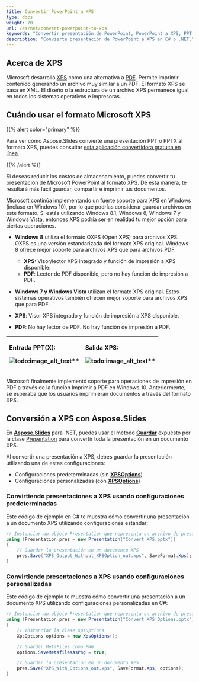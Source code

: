 ```yaml
---
title: Convertir PowerPoint a XPS 
type: docs
weight: 70
url: /es/net/convert-powerpoint-to-xps
keywords: "Convertir presentación de PowerPoint, PowerPoint a XPS, PPT a XPS, PPTX a XPS, Conversión, C#, Csharp, .NET, Aspose.Slides"
description: "Convierte presentación de PowerPoint a XPS en C# o .NET."
---
```


## **Acerca de XPS**
Microsoft desarrolló [XPS](https://docs.fileformat.com/page-description-language/xps/) como una alternativa a [PDF](https://docs.fileformat.com/pdf/). Permite imprimir contenido generando un archivo muy similar a un PDF. El formato XPS se basa en XML. El diseño o la estructura de un archivo XPS permanece igual en todos los sistemas operativos e impresoras. 

## Cuándo usar el formato Microsoft XPS

{{% alert color="primary" %}} 

Para ver cómo Aspose.Slides convierte una presentación PPT o PPTX al formato XPS, puedes consultar [esta aplicación convertidora gratuita en línea](https://products.aspose.app/slides/conversion). 

{{% /alert %}} 

Si deseas reducir los costos de almacenamiento, puedes convertir tu presentación de Microsoft PowerPoint al formato XPS. De esta manera, te resultará más fácil guardar, compartir e imprimir tus documentos. 

Microsoft continúa implementando un fuerte soporte para XPS en Windows (incluso en Windows 10), por lo que podrías considerar guardar archivos en este formato. Si estás utilizando Windows 8.1, Windows 8, Windows 7 y Windows Vista, entonces XPS podría ser en realidad tu mejor opción para ciertas operaciones. 

- **Windows 8** utiliza el formato OXPS (Open XPS) para archivos XPS. OXPS es una versión estandarizada del formato XPS original. Windows 8 ofrece mejor soporte para archivos XPS que para archivos PDF. 
  - **XPS:** Visor/lector XPS integrado y función de impresión a XPS disponible.
  - **PDF**: Lector de PDF disponible, pero no hay función de impresión a PDF. 

-  **Windows 7 y Windows Vista** utilizan el formato XPS original. Estos sistemas operativos también ofrecen mejor soporte para archivos XPS que para PDF. 
  - **XPS**: Visor XPS integrado y función de impresión a XPS disponible.
  - **PDF**: No hay lector de PDF. No hay función de impresión a PDF. 

|<p>**Entrada PPT(X):</p><p>**![todo:image_alt_text](convert-powerpoint-ppt-and-pptx-to-microsoft-xps-document_1.png)**</p>|<p>**Salida XPS:</p><p>**![todo:image_alt_text](convert-powerpoint-ppt-and-pptx-to-microsoft-xps-document_2.png)**</p>|
| :- | :- |



Microsoft finalmente implementó soporte para operaciones de impresión en PDF a través de la función Imprimir a PDF en Windows 10. Anteriormente, se esperaba que los usuarios imprimieran documentos a través del formato XPS. 

## Conversión a XPS con Aspose.Slides

En [**Aspose.Slides**](https://products.aspose.com/slides/net/) para .NET, puedes usar el método [**Guardar**](https://reference.aspose.com/slides/net/aspose.slides/presentation/methods/save/index) expuesto por la clase [Presentation](https://reference.aspose.com/slides/net/aspose.slides/presentation) para convertir toda la presentación en un documento XPS. 

Al convertir una presentación a XPS, debes guardar la presentación utilizando una de estas configuraciones:

- Configuraciones predeterminadas (sin [**XPSOptions**](https://reference.aspose.com/slides/net/aspose.slides.export/xpsoptions))
- Configuraciones personalizadas (con [**XPSOptions**](https://reference.aspose.com/slides/net/aspose.slides.export/xpsoptions))

### **Convirtiendo presentaciones a XPS usando configuraciones predeterminadas**

Este código de ejemplo en C# te muestra cómo convertir una presentación a un documento XPS utilizando configuraciones estándar:

```c#
// Instanciar un objeto Presentation que representa un archivo de presentación
using (Presentation pres = new Presentation("Convert_XPS.pptx"))
{
    // Guardar la presentación en un documento XPS
    pres.Save("XPS_Output_Without_XPSOption_out.xps", SaveFormat.Xps);
}
```


### **Convirtiendo presentaciones a XPS usando configuraciones personalizadas**
Este código de ejemplo te muestra cómo convertir una presentación a un documento XPS utilizando configuraciones personalizadas en C#:

```c#
// Instanciar un objeto Presentation que representa un archivo de presentación
using (Presentation pres = new Presentation("Convert_XPS_Options.pptx"))
{
    // Instanciar la clase XpsOptions
    XpsOptions options = new XpsOptions();

    // Guardar MetaFiles como PNG
    options.SaveMetafilesAsPng = true;

    // Guardar la presentación en un documento XPS
    pres.Save("XPS_With_Options_out.xps", SaveFormat.Xps, options);
}
```